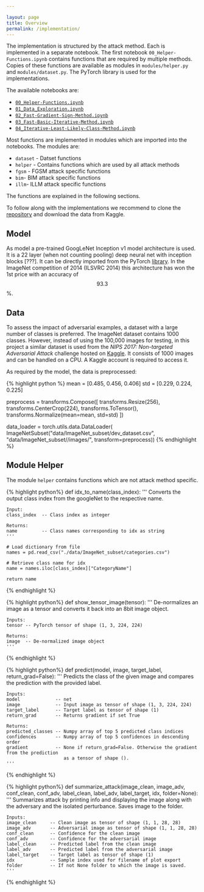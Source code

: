 ```yaml
---

layout: page
title: Overview
permalink: /implementation/
---
```


The implementation is structured by the attack method. Each is implemented in a separate notebook. The first notebook `00_Helper-Functions.ipynb` contains functions that are required by multiple methods. Copies of these functions are available as modules in `modules/helper.py` and `modules/dataset.py`. The PyTorch library is used for the implementations.

The available notebooks are:
- [`00_Helper-Functions.ipynb`](https://github.com/daved01/Adversarial_Examples/blob/master/00_Helper-Functions.ipynb)
- [`01_Data_Exploration.ipynb`](https://github.com/daved01/Adversarial_Examples/blob/master/01_Data_Exploration.ipynb)
- [`02_Fast-Gradient-Sign-Method.ipynb`](https://github.com/daved01/Adversarial_Examples/blob/master/02_Fast-Gradient-Sign-Method.ipynb)
- [`03_Fast-Basic-Iterative-Method.ipynb`](https://github.com/daved01/Adversarial_Examples/blob/master/03_Fast-Basic-Iterative-Method.ipynb)
- [`04_Iterative-Least-Likely-Class-Method.ipynb`](https://github.com/daved01/Adversarial_Examples/blob/master/04_Iterative-Least-Likely-Class-Method.ipynb)

Most functions are implemented in modules which are imported into the notebooks. The modules are:

- `dataset` - Datset functions
- `helper` - Contains functions which are used by all attack methods
- `fgsm` - FGSM attack specific functions
- `bim`- BIM attack specific functions
- `illm`- ILLM attack specific functions

The functions are explained in the following sections.

To follow along with the implementations we recommend to clone the [repository](https://github.com/daved01/Adversarial_Examples) and download the data from Kaggle.


## Model
As model a pre-trained GoogLeNet Inception v1 model architecture is used. It is a 22 layer (when not counting pooling) deep neural net with inception blocks [???]. It can be directly imported from the PyTorch [library](https://pytorch.org/docs/stable/torchvision/models.html?highlight=googlenet#torchvision.models.googlenet). In the ImageNet competition of 2014 (ILSVRC 2014) this architecture has won the 1st price with an accuracy of $$93.3$$%.


## Data
To assess the impact of adversarial examples, a dataset with a large number of classes is preferred. The ImageNet dataset contains 1000 classes. However, instead of using the 100,000 images for testing, in this project a similar dataset is used from the *NIPS 2017: Non-targeted Adversarial Attack* challenge hosted on [Kaggle](https://www.kaggle.com/c/nips-2017-non-targeted-adversarial-attack). It consists of 1000 images and can be handled on a CPU. A Kaggle account is required to access it.

As required by the model, the data is preprocessed:

{% highlight python %}
mean = [0.485, 0.456, 0.406]
std = [0.229, 0.224, 0.225]   

preprocess = transforms.Compose([
        transforms.Resize(256),
        transforms.CenterCrop(224),
        transforms.ToTensor(),
        transforms.Normalize(mean=mean, std=std)
    ])

data_loader = torch.utils.data.DataLoader(
    ImageNetSubset("data/ImageNet_subset/dev_dataset.csv", 
    "data/ImageNet_subset//images/", transform=preprocess))
{% endhighlight %}


## Module Helper

The module `helper` contains functions which are not attack method specific.


{% highlight python%}
def idx_to_name(class_index):
    '''
    Converts the output class index from the googleNet to the respective name.
    
    Input:
    class_index  -- Class index as integer
    
    Returns:
    name         -- Class names corresponding to idx as string
    '''
    
    # Load dictionary from file    
    names = pd.read_csv("./data/ImageNet_subset/categories.csv")
    
    # Retrieve class name for idx
    name = names.iloc[class_index]["CategoryName"]
    
    return name
{% endhighlight %}


{% highlight python%}
def show_tensor_image(tensor):
    '''
    De-normalizes an image as a tensor and converts it back into an 8bit image object.
    
    Inputs:
    tensor -- PyTorch tensor of shape (1, 3, 224, 224)
    
    Returns:
    image  -- De-normalized image object
    '''
{% endhighlight %}


{% highlight python%}
def predict(model, image, target_label, return_grad=False):
    '''
    Predicts the class of the given image and compares the prediction with the provided label.
    
    Inputs:
    model             -- net
    image             -- Input image as tensor of shape (1, 3, 224, 224)
    target_label      -- Target label as tensor of shape (1)
    return_grad       -- Returns gradient if set True
    
    Returns:
    predicted_classes -- Numpy array of top 5 predicted class indices
    confidences       -- Numpy array of top 5 confidences in descending order
    gradient          -- None if return_grad=False. Otherwise the gradient from the prediction
                         as a tensor of shape ().
    '''      
{% endhighlight %}


{% highlight python%}
def summarize_attack(image_clean, image_adv, conf_clean, conf_adv, label_clean, label_adv, label_target, idx,
                    folder=None):
    '''
    Summarizes attack by printing info and displaying the image along with the adversary and the isolated
    perturbance. Saves image to the folder.
    
    Inputs:
    image_clean     -- Clean image as tensor of shape (1, 1, 28, 28)
    image_adv       -- Adversarial image as tensor of shape (1, 1, 28, 28)
    conf_clean      -- Confidence for the clean image
    conf_adv        -- Confidence for the adversarial image
    label_clean     -- Predicted label from the clean image
    label_adv       -- Predicted label from the adversarial image
    label_target    -- Target label as tensor of shape (1)
    idx             -- Sample index used for filename of plot export
    folder          -- If not None folder to which the image is saved.
    '''
{% endhighlight %}